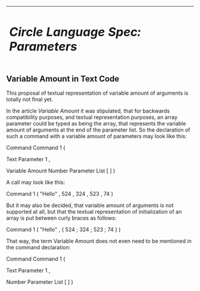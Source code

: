﻿|<h1>***Circle Language Spec: Parameters***</h1>|
| :- |
## **Variable Amount in Text Code**
This proposal of textual representation of variable amount of arguments is totally not final yet.

In the article *Variable Amount* it was stipulated, that for backwards compatibility purposes, and textual representation purposes, an array parameter could be typed as being the array, that represents the variable amount of arguments at the end of the parameter list. So the declaration of such a command with a variable amount of parameters may look like this:

Command  Command 1  (

Text  Parameter 1  ,

Variable  Amount  Number  Parameter List  [  ]  ) 

A call may look like this:

Command 1  (  "Hello"  ,  524  ,  324  ,  523  ,  74 )

But it may also be decided, that variable amount of arguments is not supported at all, but that the textual representation of initialization of an array is put between curly braces as follows:

Command 1  (  "Hello"  ,  {  524  ;  324  ;  523  ;  74  }  )

That way, the term Variable Amount does not even need to be mentioned in the command declaration:

Command  Command 1  (

Text  Parameter 1  ,

Number  Parameter List  [  ]  ) 
